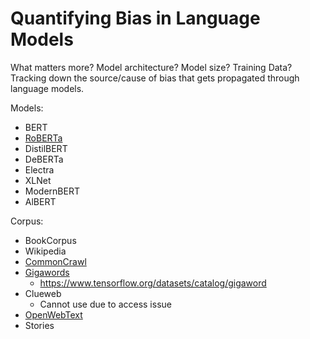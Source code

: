 # Quantifying Bias in Language Models
What matters more? Model architecture? Model size? Training Data?
Tracking down the source/cause of bias that gets propagated through language models.

Models:
- BERT
- [RoBERTa](https://huggingface.co/FacebookAI/roberta-base)
- DistilBERT
- DeBERTa
- Electra
- XLNet
- ModernBERT
- AlBERT

Corpus:
- BookCorpus
- Wikipedia
- [CommonCrawl](https://github.com/allenai/allennlp/discussions/5056)
- [Gigawords](https://huggingface.co/datasets/Harvard/gigaword/discussions)
    - https://www.tensorflow.org/datasets/catalog/gigaword
- Clueweb
    - Cannot use due to access issue
- [OpenWebText](https://github.com/jcpeterson/openwebtext)
- Stories